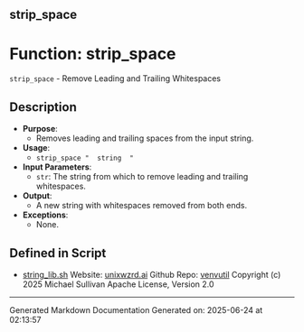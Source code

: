 ## strip_space
# Function: strip_space
`strip_space` - Remove Leading and Trailing Whitespaces
## Description
- **Purpose**: 
  - Removes leading and trailing spaces from the input string.
- **Usage**: 
  - `strip_space "  string  "`
- **Input Parameters**: 
  - `str`: The string from which to remove leading and trailing whitespaces.
- **Output**: 
  - A new string with whitespaces removed from both ends.
- **Exceptions**: 
  - None.

## Defined in Script

* [string_lib.sh](../string_lib_sh.md)
Website: [unixwzrd.ai](https://unixwzrd.ai)
Github Repo: [venvutil](https://github.com/unixwzrd/venvutil)
Copyright (c) 2025 Michael Sullivan
Apache License, Version 2.0

---

Generated Markdown Documentation
Generated on: 2025-06-24 at 02:13:57

